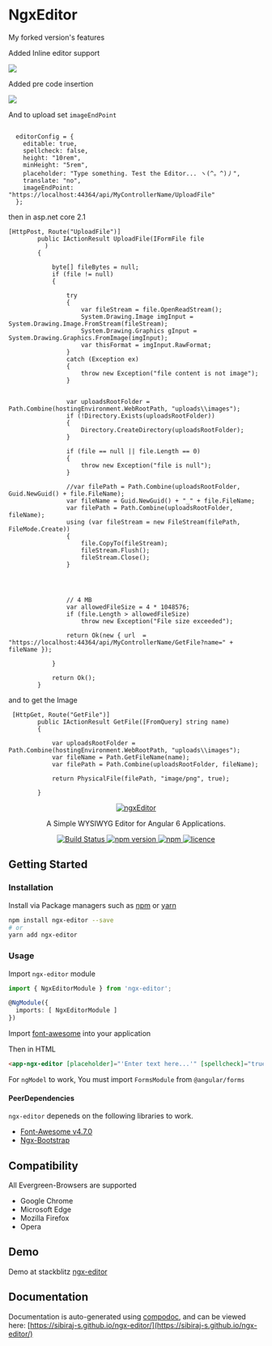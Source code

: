 # NgxEditor

My forked version's features


<p>
  
Added Inline editor support
   
   <img src='https://raw.githubusercontent.com/unosbaghaie/ngx-editor/master/extras/inline.png'/>
</p>

<p>
  
  Added pre code insertion 
   
   
   <img src='https://raw.githubusercontent.com/unosbaghaie/ngx-editor/master/extras/prism.png'/>
   
   
</p>

And to upload set `imageEndPoint`

```

  editorConfig = {
    editable: true,
    spellcheck: false,
    height: "10rem",
    minHeight: "5rem",
    placeholder: "Type something. Test the Editor... ヽ(^。^)丿",
    translate: "no",
    imageEndPoint: "https://localhost:44364/api/MyControllerName/UploadFile"
  };

```
then in asp.net core 2.1

```
[HttpPost, Route("UploadFile")]
        public IActionResult UploadFile(IFormFile file
          )
        {

            byte[] fileBytes = null;
            if (file != null)
            {

                try
                {
                    var fileStream = file.OpenReadStream();
                    System.Drawing.Image imgInput = System.Drawing.Image.FromStream(fileStream);
                    System.Drawing.Graphics gInput = System.Drawing.Graphics.FromImage(imgInput);
                    var thisFormat = imgInput.RawFormat;
                }
                catch (Exception ex)
                {
                    throw new Exception("file content is not image");
                }


                var uploadsRootFolder = Path.Combine(hostingEnvironment.WebRootPath, "uploads\\images");
                if (!Directory.Exists(uploadsRootFolder))
                {
                    Directory.CreateDirectory(uploadsRootFolder);
                }

                if (file == null || file.Length == 0)
                {
                    throw new Exception("file is null");
                }

                //var filePath = Path.Combine(uploadsRootFolder, Guid.NewGuid() + file.FileName);
                var fileName = Guid.NewGuid() + "_" + file.FileName;
                var filePath = Path.Combine(uploadsRootFolder, fileName);
                using (var fileStream = new FileStream(filePath, FileMode.Create))
                {
                    file.CopyTo(fileStream);
                    fileStream.Flush();
                    fileStream.Close();
                }


               

                // 4 MB
                var allowedFileSize = 4 * 1048576;
                if (file.Length > allowedFileSize)
                    throw new Exception("File size exceeded");

                return Ok(new { url  = "https://localhost:44364/api/MyControllerName/GetFile?name=" + fileName });

            }

            return Ok();
        }
```
and to get the Image

```
 [HttpGet, Route("GetFile")]
        public IActionResult GetFile([FromQuery] string name)
        {

            var uploadsRootFolder = Path.Combine(hostingEnvironment.WebRootPath, "uploads\\images");
            var fileName = Path.GetFileName(name);
            var filePath = Path.Combine(uploadsRootFolder, fileName);

            return PhysicalFile(filePath, "image/png", true);

        }
```



<p align="center">
  <a href="https://github.com/sibiraj-s/ngx-editor">
   <img src="https://raw.githubusercontent.com/sibiraj-s/ngx-editor/master/src/assets/icons/ngx-editor.png" alt="ngxEditor">
  </a>
</p>
<p align="center">A Simple WYSIWYG Editor for Angular 6 Applications.</p>
<p align="center">
  <a href="https://travis-ci.org/sibiraj-s/ngx-editor">
    <img alt="Build Status" src="https://travis-ci.org/sibiraj-s/ngx-editor.svg?branch=master">
  </a>
  <a href="https://www.npmjs.com/package/ngx-editor">
    <img alt="npm version" src="https://img.shields.io/npm/v/ngx-editor.svg">
  </a>
  <a href="https://www.npmjs.com/package/ngx-editor">
    <img alt="npm" src="https://img.shields.io/npm/dm/ngx-editor.svg">
  </a>
  <a href="https://github.com/sibiraj-s/ngx-editor/blob/master/LICENSE">
    <img alt="licence" src="https://img.shields.io/npm/l/ngx-editor.svg">
  </a>
</p>

## Getting Started

### Installation

Install via Package managers such as [npm][npm] or [yarn][yarn]

```bash
npm install ngx-editor --save
# or
yarn add ngx-editor
```

### Usage

Import `ngx-editor` module

```typescript
import { NgxEditorModule } from 'ngx-editor';

@NgModule({
  imports: [ NgxEditorModule ]
})
```

Import [font-awesome](https://github.com/FortAwesome/Font-Awesome) into your application

Then in HTML

```html
<app-ngx-editor [placeholder]="'Enter text here...'" [spellcheck]="true" [(ngModel)]="htmlContent"></app-ngx-editor>
```

For `ngModel` to work, You must import `FormsModule` from `@angular/forms`

#### PeerDependencies

`ngx-editor` depeneds on the following libraries to work.

* [Font-Awesome v4.7.0](https://github.com/FortAwesome/Font-Awesome/tree/fa-4)
* [Ngx-Bootstrap](https://github.com/valor-software/ngx-bootstrap)

## Compatibility

All Evergreen-Browsers are supported

* Google Chrome
* Microsoft Edge
* Mozilla Firefox
* Opera

## Demo

Demo at stackblitz [ngx-editor](https://ngx-editor.stackblitz.io/)

## Documentation

Documentation is auto-generated using [compodoc][compodoc], and can be viewed here: [https://sibiraj-s.github.io/ngx-editor/](https://sibiraj-s.github.io/ngx-editor/)

[npm]: https://www.npmjs.com/
[yarn]: https://yarnpkg.com/lang/en/
[github]: https://sibiraj-s.github.io/
[wiki]:https://github.com/sibiraj-s/ngx-editor/wiki/ngxEditor
[compodoc]: https://compodoc.github.io/website/
